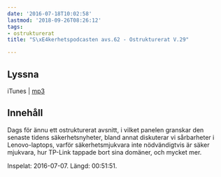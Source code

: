 ```yaml
---
date: '2016-07-18T10:02:58'
lastmod: '2018-09-26T08:26:12'
tags:
- ostrukturerat
title: "S\xE4kerhetspodcasten avs.62 - Ostrukturerat V.29"

---
```

## Lyssna

iTunes \| [mp3](http://traffic.libsyn.com/sakerhetspodcasten/ostruktv27rev2.mp3)

## Innehåll

Dags för ännu ett ostrukturerat avsnitt, i vilket panelen granskar den senaste tidens
säkerhetsnyheter, bland annat diskuterar vi sårbarheter i Lenovo-laptops, varför
säkerhetsmjukvara inte nödvändigtvis är säker mjukvara, hur TP-Link tappade bort
sina domäner, och mycket mer.

Inspelat: 2016-07-07. Längd: 00:51:51.
